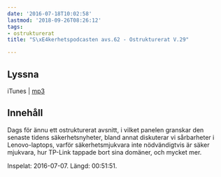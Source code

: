 ```yaml
---
date: '2016-07-18T10:02:58'
lastmod: '2018-09-26T08:26:12'
tags:
- ostrukturerat
title: "S\xE4kerhetspodcasten avs.62 - Ostrukturerat V.29"

---
```

## Lyssna

iTunes \| [mp3](http://traffic.libsyn.com/sakerhetspodcasten/ostruktv27rev2.mp3)

## Innehåll

Dags för ännu ett ostrukturerat avsnitt, i vilket panelen granskar den senaste tidens
säkerhetsnyheter, bland annat diskuterar vi sårbarheter i Lenovo-laptops, varför
säkerhetsmjukvara inte nödvändigtvis är säker mjukvara, hur TP-Link tappade bort
sina domäner, och mycket mer.

Inspelat: 2016-07-07. Längd: 00:51:51.
